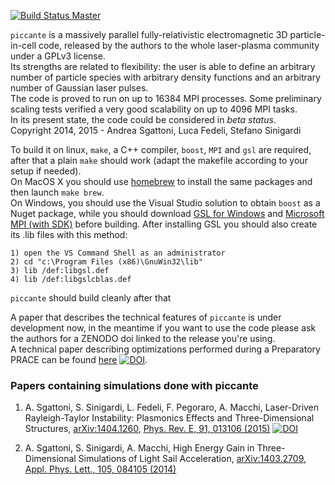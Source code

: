 [![Build Status Master](https://travis-ci.org/ALaDyn/piccante.png?branch=master)](https://travis-ci.org/ALaDyn/piccante "master")

``piccante`` is a massively parallel fully-relativistic electromagnetic 3D particle-in-cell code, released by the authors to the whole laser-plasma community under a GPLv3 license.  
Its strengths are related to flexibility: the user is able to define an arbitrary number of particle species with arbitrary density functions and an arbitrary number of Gaussian laser pulses.  
The code is proved to run on up to 16384 MPI processes. Some preliminary scaling tests verified a very good scalability on up to 4096 MPI tasks.  
In its present state, the code could be considered in *beta status*.  
Copyright 2014, 2015 - Andrea Sgattoni, Luca Fedeli, Stefano Sinigardi

To build it on linux, ``make``, a C++ compiler, ``boost``, ``MPI`` and ``gsl`` are required, after that a plain `make` should work (adapt the makefile according to your setup if needed).  
On MacOS X you should use [homebrew](http://brew.sh/) to install the same packages and then launch `make brew`.  
On Windows, you should use the Visual Studio solution to obtain ``boost`` as a Nuget package, while you should download [GSL for Windows](http://sourceforge.net/projects/gnuwin32/files/gsl/1.8/gsl-1.8.exe) and [Microsoft MPI (with SDK)](https://www.microsoft.com/en-us/download/details.aspx?id=49926) before building. After installing GSL you should also create its .lib files with this method:
```
1) open the VS Command Shell as an administrator
2) cd "c:\Program Files (x86)\GnuWin32\lib"
3) lib /def:libgsl.def
4) lib /def:libgslcblas.def
```
`piccante` should build cleanly after that

A paper that describes the technical features of ``piccante`` is under development now, in the meantime if you want to use the code please ask the authors for a ZENODO doi linked to the release you're using.  
A technical paper describing optimizations performed during a Preparatory PRACE can be found [here](http://www.prace-ri.eu/IMG/pdf/WP209.pdf) [![DOI](https://zenodo.org/badge/doi/10.5281/zenodo.16097.svg)](http://dx.doi.org/10.5281/zenodo.16097).

### Papers containing simulations done with piccante ###

1) A. Sgattoni, S. Sinigardi, L. Fedeli, F. Pegoraro, A. Macchi, Laser-Driven Rayleigh-Taylor Instability: Plasmonics Effects and Three-Dimensional Structures, [arXiv:1404.1260](http://arxiv.org/pdf/1404.1260.pdf), [Phys. Rev. E, 91, 013106 (2015)](http://dx.doi.org/10.1103/PhysRevE.91.013106)
[![DOI](https://zenodo.org/badge/doi/10.5281/zenodo.10587.svg)](http://dx.doi.org/10.5281/zenodo.10587)

2) A. Sgattoni, S. Sinigardi, A. Macchi,  High Energy Gain in Three-Dimensional Simulations of Light Sail Acceleration, [arXiv:1403.2709](http://arxiv.org/pdf/1403.2709.pdf), [Appl. Phys. Lett., 105, 084105 (2014)](http://dx.doi.org/10.1063/1.4894092)
